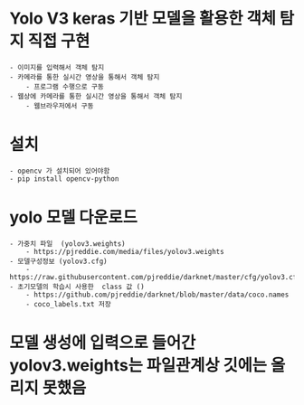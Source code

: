 # Yolo V3 keras 기반 모델을 활용한 객체 탐지 직접 구현
    - 이미지를 입력해서 객체 탐지
    - 카메라를 통한 실시간 영상을 통해서 객체 탐지
        - 프로그램 수행으로 구동
    - 웹상에 카메라를 통한 실시간 영상을 통해서 객체 탐지
        - 웹브라우저에서 구동

# 설치
    - opencv 가 설치되어 있어야함
    - pip install opencv-python

# yolo 모델 다운로드
    - 가중치 파일  (yolov3.weights)
        - https://pjreddie.com/media/files/yolov3.weights
    - 모델구성정보 (yolov3.cfg)
        - https://raw.githubusercontent.com/pjreddie/darknet/master/cfg/yolov3.cfg
    - 초기모델의 학습시 사용한  class 값 ()
        - https://github.com/pjreddie/darknet/blob/master/data/coco.names
        - coco_labels.txt 저장

# 모델 생성에 입력으로 들어간 yolov3.weights는 파일관계상 깃에는 올리지 못했음
